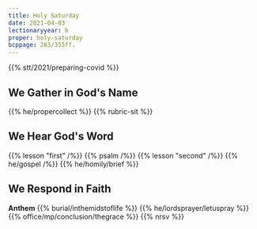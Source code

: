 ```yaml
---
title: Holy Saturday
date: 2021-04-03
lectionaryyear: b
proper: holy-saturday
bcppage: 283/355ff.
---
```

{{% stt/2021/preparing-covid %}}

## We Gather in God's Name
{{% he/propercollect %}}
{{% rubric-sit %}}

## We Hear God's Word
{{% lesson "first" /%}}
{{% psalm /%}}
{{% lesson "second" /%}}
{{% he/gospel /%}}
{{% he/homily/brief %}}

## We Respond in Faith
**Anthem**
{{% burial/inthemidstoflife %}}
{{% he/lordsprayer/letuspray %}}
{{% office/mp/conclusion/thegrace %}}
{{% nrsv %}}
